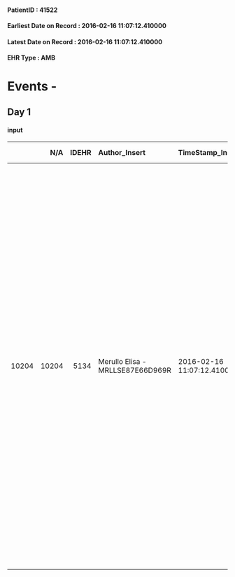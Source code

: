 
#### PatientID : 41522
#### Earliest Date on Record : 2016-02-16 11:07:12.410000
#### Latest Date on Record : 2016-02-16 11:07:12.410000
#### EHR Type : AMB

# Events - 

## Day 1

#### input
|       |    N/A |   IDEHR | Author_Insert                    | TimeStamp_Insert           | EHRType   |   PatientID |   IDDigitalSignDocument | persone_vicine   |   Unnamed: 0_x.1 |   IDANAMNESI_SOCIALE | Patient   | FamigliaAltro   | Paziente_T   | FamigliaAltro_T   |   Non_Rilevabile_x.1 | Note_Non_Rilevabile_x.1   | opt_Problemi   | Note_I                                                                                                                                                                                | ds_note_timori                                                                                                                                                                                                                                                                                                                                              | chk_competenza                                 | opt_paziente_a   | opt_famiglia_a   | opt_adeguatezza   | ds_note_ad                                                                                | opt_paziente_solo   | ds_note_con                                                                                                                                                                                                                                                                                                                                                                                                                                                                                                                             | opt_presente_assente   | Presenza_minori   | Caregiver_principale   | opt_capacita         | ds_familiari_coinv   | opt_necessario   | opt_presente   | opt_risorse_ec   | opt_paziente_psi   | opt_Ins_vol   | ds_note_prio                                                                                                                                                                                                                                                                        | opt_paziente_ad   | opt_caregiver_ad   | opt_esenzione   | opt_inv_civile   | Needs     | Domestic partnership    | Fragility                    | opt_disponibilita_f   | opt_indennita_acc   | opt_legge   | opt_famiglia_psi   | opt_disponibilit_paz   |
|------:|-------:|--------:|:---------------------------------|:---------------------------|:----------|------------:|------------------------:|:-----------------|-----------------:|---------------------:|:----------|:----------------|:-------------|:------------------|---------------------:|:--------------------------|:---------------|:--------------------------------------------------------------------------------------------------------------------------------------------------------------------------------------|:------------------------------------------------------------------------------------------------------------------------------------------------------------------------------------------------------------------------------------------------------------------------------------------------------------------------------------------------------------|:-----------------------------------------------|:-----------------|:-----------------|:------------------|:------------------------------------------------------------------------------------------|:--------------------|:----------------------------------------------------------------------------------------------------------------------------------------------------------------------------------------------------------------------------------------------------------------------------------------------------------------------------------------------------------------------------------------------------------------------------------------------------------------------------------------------------------------------------------------|:-----------------------|:------------------|:-----------------------|:---------------------|:---------------------|:-----------------|:---------------|:-----------------|:-------------------|:--------------|:------------------------------------------------------------------------------------------------------------------------------------------------------------------------------------------------------------------------------------------------------------------------------------|:------------------|:-------------------|:----------------|:-----------------|:----------|:------------------------|:-----------------------------|:----------------------|:--------------------|:------------|:-------------------|:-----------------------|
| 10204 |  10204 |    5134 | Merullo Elisa - MRLLSE87E66D969R | 2016-02-16 11:07:12.410000 | AMB       |       41522 |                  275628 | N/A              |             2536 |                 1673 | Si#1      | Si#1            | Parziale#2   | Si#1              |                    0 | NR                        | No#0           | Figlia consapevole della situazione (ha perso all'et√† di 13 anni il pap√† per un tumore). Anche la pz √® informata della situazione clinica e parzialmente anche della terminalit√†. | Il timore principale della figlia riguarda la presenza in casa dei due figli di 11 e 14 anni. Figlia combattuta da un lato vorrebbe tenere la mamma a casa sua dall'altro teme per i due figli minori. La figlia ha paura di non saper gestire la mamma a domicilio soprattutto a causa della tipologia di domicilio in cui vive con la sua famiglia (loft) | competenza/capacit√† assistenziale caregiver#0 | Congruenti#1     | Congruenti#1     | Da valutare#2     | L'unica risorsa disponibile a Milano √® la figlia Simona supportata dal marito Gianpaolo. | No#0                | La pz recentemente viveva insieme alla figlia e alla famiglia di quest'ultima. La figlia Simona lavora come freelance per un'azienda di beauty (spesso lavora a casa ma a volte deve assentarsi per motivi di lavoro). In casa sono presenti i due figli di 11 e 14 anni. Presente un'altra figlia che vive a Ravenna e che √® in pensione, sposata con marito malato di Parkinson. La figlia Simona mi riferisce che la sorella √® un po' particolare con fissazioni e difficolt√† personali da un punto di vista emotivo-psicologico. | Presente#1             | Si#1              | daughter               | Non incrementabile#2 | son in law           | Si#1             | No#0           | Adeguate#1       | No#0               | Si#1          | Il bisogno espresso √® a livello clinico assistenziale. Spiegato il senso della nostra assistenza ed il setting domiciliare. La figlia compliante ma molto indecisa se riportare la mamma a casa sua o se portare la mamma presso la propria abitazione con l'aiuto di una badante. | Parziale#1        | Totale#2           | No#0            | No#0             | Clinici#0 | Figli#2;Altri parenti#3 | sovraccarico assistenziale#4 | Si#1                  | No#0                | No#0        | No#0               | Da verificare#2        |


